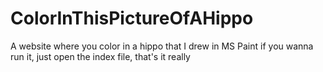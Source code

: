 # ColorInThisPictureOfAHippo
A website where you color in a hippo that I drew in MS Paint
if you wanna run it, just open the index file, that's it really
